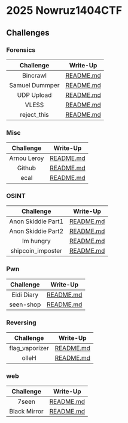 # 2025 Nowruz1404CTF

## Challenges

### Forensics
| Challenge | Write-Up |
|:---------:|:--------:|
| Bincrawl | [README.md](./Forensics/Bincrawl/README.md) |
| Samuel Dummper | [README.md](./Forensics/Samuel%20Dummper/README.md) |
| UDP Upload | [README.md](./Forensics/UDP%20Upload/README.md) |
| VLESS | [README.md](./Forensics/VLESS/README.md) |
| reject_this | [README.md](./Forensics/reject_this/README.md) |

### Misc
| Challenge | Write-Up |
|:---------:|:--------:|
| Arnou Leroy | [README.md](./Misc/Arnou%20Leroy/README.md) |
| Github | [README.md](./Misc/Github/README.md) |
| ecal | [README.md](./Misc/ecal/README.md) |

### OSINT
| Challenge | Write-Up |
|:---------:|:--------:|
| Anon Skiddie Part1 | [README.md](./OSINT/Anon%20Skiddie%20Part1/README.md) |
| Anon Skiddie Part2 | [README.md](./OSINT/Anon%20Skiddie%20Part2/README.md) |
| Im hungry | [README.md](./OSINT/Im%20hungry/README.md) |
| shipcoin_imposter | [README.md](./OSINT/shipcoin_imposter/README.md) |

### Pwn
| Challenge | Write-Up |
|:---------:|:--------:|
| Eidi Diary | [README.md](./Pwn/Eidi%20Diary/README.md) |
| seen-shop | [README.md](./Pwn/seen-shop/README.md) |

### Reversing
| Challenge | Write-Up |
|:---------:|:--------:|
| flag_vaporizer | [README.md](./Reversing/flag_vaporizer/README.md) |
| olleH | [README.md](./Reversing/olleH/README.md) |

### web
| Challenge | Write-Up |
|:---------:|:--------:|
| 7seen | [README.md](./web/7seen/README.md) |
| Black Mirror | [README.md](./web/Black%20Mirror/README.md) |

